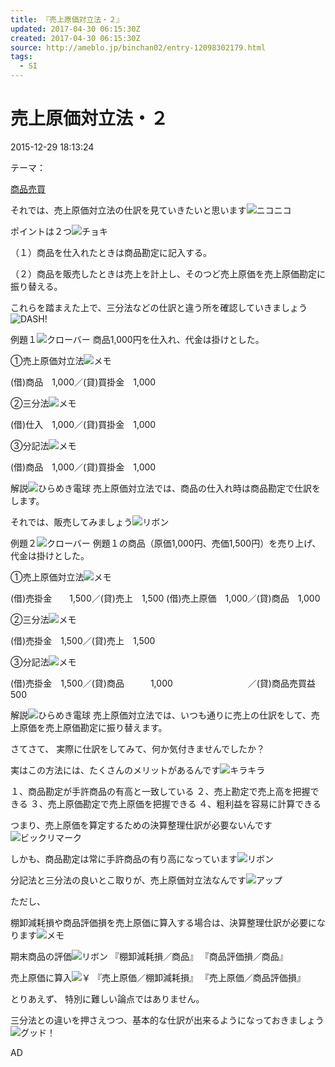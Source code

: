 ```yaml
---
title: 『売上原価対立法・２』
updated: 2017-04-30 06:15:30Z
created: 2017-04-30 06:15:30Z
source: http://ameblo.jp/binchan02/entry-12098302179.html
tags:
  - SI
---
```


# 売上原価対立法・２

 2015-12-29 18:13:24

テーマ：

[商品売買](http://ameblo.jp/binchan02/theme-10051600762.html)

それでは、売上原価対立法の仕訳を見ていきたいと思います![ニコニコ](../_resources/139.gif)

ポイントは２つ![チョキ](../_resources/105.gif)

（１）商品を仕入れたときは商品勘定に記入する。

（２）商品を販売したときは売上を計上し、そのつど売上原価を売上原価勘定に振り替える。

これらを踏まえた上で、三分法などの仕訳と違う所を確認していきましょう![DASH!](../_resources/178.gif)

例題１![クローバー](../_resources/332.gif)
商品1,000円を仕入れ、代金は掛けとした。

①売上原価対立法![メモ](../_resources/131.gif)

(借)商品　1,000／(貸)買掛金　1,000

②三分法![メモ](../_resources/131.gif)

(借)仕入　1,000／(貸)買掛金　1,000

③分記法![メモ](../_resources/131.gif)

(借)商品　1,000／(貸)買掛金　1,000

解説![ひらめき電球](../_resources/089.gif)
売上原価対立法では、商品の仕入れ時は商品勘定で仕訳をします。

それでは、販売してみましょう![リボン](../_resources/169.gif)

例題２![クローバー](../_resources/332.gif)
例題１の商品（原価1,000円、売価1,500円）を売り上げ、代金は掛けとした。

①売上原価対立法![メモ](../_resources/131.gif)

(借)売掛金　　1,500／(貸)売上　1,500
(借)売上原価　1,000／(貸)商品　1,000

②三分法![メモ](../_resources/131.gif)

(借)売掛金　1,500／(貸)売上　1,500

③分記法![メモ](../_resources/131.gif)

(借)売掛金　1,500／(貸)商品　　　1,000
　　　　　　　　 ／(貸)商品売買益　500

解説![ひらめき電球](../_resources/089.gif)
売上原価対立法では、いつも通りに売上の仕訳をして、売上原価を売上原価勘定に振り替えます。

さてさて、
実際に仕訳をしてみて、何か気付きませんでしたか？

実はこの方法には、たくさんのメリットがあるんです![キラキラ](../_resources/123.gif)

１、商品勘定が手許商品の有高と一致している
２、売上勘定で売上高を把握できる
３、売上原価勘定で売上原価を把握できる
４、粗利益を容易に計算できる

つまり、売上原価を算定するための決算整理仕訳が必要ないんです![ビックリマーク](../_resources/039.gif)

しかも、商品勘定は常に手許商品の有り高になっています![リボン](../_resources/169.gif)

分記法と三分法の良いとこ取りが、売上原価対立法なんです![アップ](../_resources/173.gif)

ただし、

棚卸減耗損や商品評価損を売上原価に算入する場合は、決算整理仕訳が必要になります![メモ](../_resources/131.gif)

期末商品の評価![リボン](../_resources/169.gif)
『棚卸減耗損／商品』
『商品評価損／商品』

売上原価に算入![￥](../_resources/258.gif)
『売上原価／棚卸減耗損』
『売上原価／商品評価損』

とりあえず、
特別に難しい論点ではありません。

三分法との違いを押さえつつ、基本的な仕訳が出来るようになっておきましょう![グッド！](../_resources/187.gif)

AD